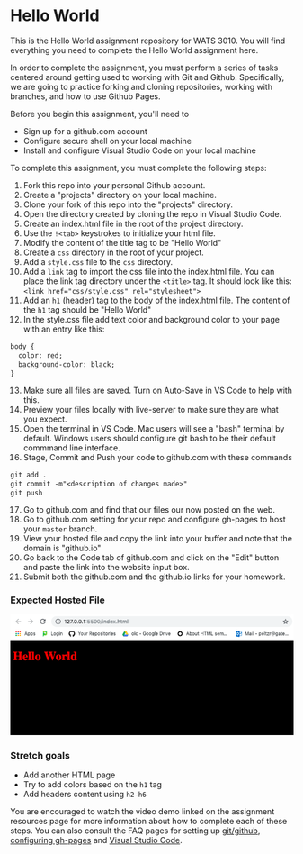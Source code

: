 Hello World
====================

This is the Hello World assignment repository for WATS 3010. You will find everything you need to complete the Hello World assignment here.

In order to complete the assignment, you must perform a series of tasks centered around getting used to working with Git and Github. Specifically, we are going to practice forking and cloning repositories, working with branches, and how to use Github Pages.

Before you begin this assignment, you'll need to   
* Sign up for a github.com account
* Configure secure shell on your local machine
* Install and configure Visual Studio Code on your local machine

To complete this assignment, you must complete the following steps:

1. Fork this repo into your personal Github account.
1. Create a "projects" directory on your local machine.
1. Clone your fork of this repo into the "projects" directory.
1. Open the directory created by cloning the repo in Visual Studio Code.
1. Create an index.html file in the root of the project directory.
1. Use the `!<tab>` keystrokes to initialize your html file.
1. Modify the content of the title tag to be "Hello World"
1. Create a `css` directory in the root of your project.
1. Add a `style.css` file to the `css` directory.
1. Add a `link` tag to import the css file into the index.html file. You can place the link tag directory under the `<title>` tag.  It should look like this: `  <link href="css/style.css" rel="stylesheet">`
1. Add an `h1` (header) tag to the body of the index.html file. The content of the `h1` tag should be "Hello World"
1. In the style.css file add text color and background color to your page with an entry like this:
```
body {
  color: red;
  background-color: black;
}
```
13. Make sure all files are saved.  Turn on Auto-Save in VS Code to help with this.
14. Preview your files locally with live-server to make sure they are what you expect.
15. Open the terminal in VS Code.  Mac users will see a "bash" terminal by default.  Windows users should configure git bash to be their default commmand line interface.
16. Stage, Commit and Push your code to github.com with these commands
```
git add .
git commit -m"<description of changes made>"
git push
```
17. Go to github.com and find that our files our now posted on the web.  
18. Go to github.com setting for your repo and configure gh-pages to host your `master` branch.
19. View your hosted file and copy the link into your buffer and note that the domain is "github.io"
20. Go back to the Code tab of github.com and click on the "Edit" button and paste the link into the website input box.
21. Submit both the github.com and the github.io links for your homework.

### Expected Hosted File
![Hello World](helloworld.png)  

### Stretch goals 
* Add another HTML page
* Try to add colors based on the `h1` tag
* Add headers content using `h2-h6`

You are encouraged to watch the video demo linked on the assignment resources page for more information about how to complete each of these steps.  You can also consult the FAQ pages for setting up [git/github](https://suwebdev.github.io/wats-lab-faq/first-question.html), [configuring gh-pages](https://suwebdev.github.io/wats-lab-faq/create-gh-pages-branch-to-host-html-from-github.html) and [Visual Studio Code](https://suwebdev.github.io/wats-lab-faq/second-question.html).

